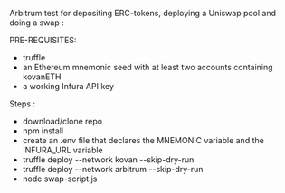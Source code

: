 Arbitrum test for depositing ERC-tokens, deploying a Uniswap pool and doing a swap :

PRE-REQUISITES:
- truffle
- an Ethereum mnemonic seed with at least two accounts containing kovanETH
- a working Infura API key

Steps :
- download/clone repo
- npm install
- create an .env file that declares the MNEMONIC variable and the INFURA_URL variable
- truffle deploy --network kovan --skip-dry-run
- truffle deploy --network arbitrum --skip-dry-run
- node swap-script.js

